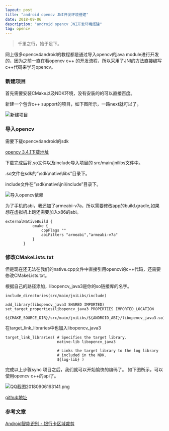 ```yaml
---
layout: post
title: "android opencv JNI开发环境搭建"
date: 2018-09-06
description: "android opencv JNI开发环境搭建"
tag: opencv
---  
```


> 千里之行，始于足下。

网上很多opencv4android的教程都是通过导入opencv的java module进行开发的，因为之前一直在看opencv c++ 的开发流程，所以采用了JNI的方法直接编写c++代码来学习opencv。
### 新建项目

首先需要安装CMake以及NDK环境，没有安装的的可以直接百度。

新建一个包含c++ support的项目，如下图所示，一路next就可以了。

![新建项目](http://papfkhd3v.bkt.clouddn.com/QQ截图20180906154706.png)

### 导入opencv

需要下载opencv4android的sdk

[opencv 3.4.1下载地址](https://opencv.org/opencv-3-4-1.html)

下载完成后将.so文件以及include导入项目的
src/main/jnilibs文件中。

.so文件在sdk的“\sdk\native\libs”目录下。

include文件在“\sdk\native\jni\include”目录下。

![导入opencv依赖](http://papfkhd3v.bkt.clouddn.com/QQ截图20180906161327.png)

为了手机的abi，我还加了armeabi-v7a，所以需要修改app的build.gradle,如果想在虚拟机上跑还需要加入x86的abi。

```
externalNativeBuild {
            cmake {
                cppFlags ""
                abiFilters "armeabi","armeabi-v7a"
            }
        }
```

### 修改CMakeLists.txt

但是现在还无法在我们的native.cpp文件中直接引用opencv的c++代码，还需要修改CMakeLists.txt。

根据自己的路径添加，libopencv_java3是你的so链接库的名字。
```
include_directories(src/main/jniLibs/include)

add_library(libopencv_java3 SHARED IMPORTED)
set_target_properties(libopencv_java3 PROPERTIES IMPORTED_LOCATION
            ${CMAKE_SOURCE_DIR}/src/main/jniLibs/${ANDROID_ABI}/libopencv_java3.so)
```
在target_link_libraries中也加入libopencv_java3
```
target_link_libraries( # Specifies the target library.
                       native-lib libopencv_java3

                       # Links the target library to the log library
                       # included in the NDK.
                       ${log-lib} )
```
完成以上步骤sync 项目之后，我们就可以开始愉快的编码了。
如下图所示，可以使用opencv c++的api了。

![QQ截图20180906163141.png](http://papfkhd3v.bkt.clouddn.com/QQ截图20180906163141.png)

[github地址](https://github.com/Zellerpooh/OpencvExample)
### 参考文章
[Android智能识别 - 银行卡区域裁剪](https://www.jianshu.com/p/a763eeb8159f)
